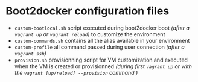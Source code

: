 # Boot2docker configuration files

- ```custom-bootlocal.sh``` script executed during boot2docker boot *(after a ```vagrant up``` or ```vagrant reload```)* to customize the environment
- ```custom-commands.sh``` contains all the alias available in your environment
- ```custom-profile``` all command passed during user connection *(after a ```vagrant ssh```)*
- ```provision.sh``` provisionning script for VM customization and executed when the VM is created or provisionned *(during first ```vagrant up``` or with the ```vagrant [up/reload] --provision``` command )*